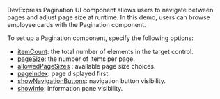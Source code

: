 DevExpress Pagination UI component allows users to navigate between pages and adjust page size at runtime. In this demo, users can browse employee cards with the Pagination component.

To set up a Pagination component, specify the following options: 

- [itemCount](/Documentation/ApiReference/UI_Components/dxPagination/Configuration/#itemCount): the total number of elements in the target control. 
- [pageSize](/Documentation/ApiReference/UI_Components/dxPagination/Configuration/#pageSize): the number of items per page. 
- [allowedPageSizes](/Documentation/ApiReference/UI_Components/dxPagination/Configuration/#allowedPageSizes) : available page size choices.
- [pageIndex](/Documentation/ApiReference/UI_Components/dxPagination/Configuration/#pageIndex): page displayed first.
- [showNavigationButtons](/Documentation/ApiReference/UI_Components/dxPagination/Configuration/#showNavigationButtons): navigation button visibility.
- [showInfo](/Documentation/ApiReference/UI_Components/dxPagination/Configuration/#showInfo): information pane visibility.